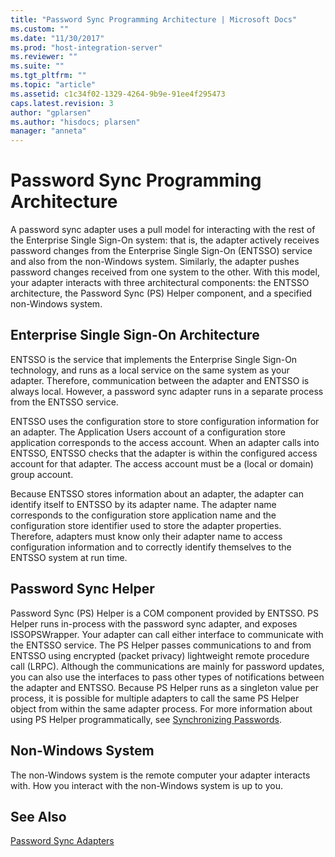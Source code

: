 ```yaml
---
title: "Password Sync Programming Architecture | Microsoft Docs"
ms.custom: ""
ms.date: "11/30/2017"
ms.prod: "host-integration-server"
ms.reviewer: ""
ms.suite: ""
ms.tgt_pltfrm: ""
ms.topic: "article"
ms.assetid: c1c34f02-1329-4264-9b9e-91ee4f295473
caps.latest.revision: 3
author: "gplarsen"
ms.author: "hisdocs; plarsen"
manager: "anneta"
---
```

# Password Sync Programming Architecture
A password sync adapter uses a pull model for interacting with the rest of the Enterprise Single Sign-On system: that is, the adapter actively receives password changes from the Enterprise Single Sign-On (ENTSSO) service and also from the non-Windows system. Similarly, the adapter pushes password changes received from one system to the other. With this model, your adapter interacts with three architectural components: the ENTSSO architecture, the Password Sync (PS) Helper component, and a specified non-Windows system.  
  
## Enterprise Single Sign-On Architecture  
 ENTSSO is the service that implements the Enterprise Single Sign-On technology, and runs as a local service on the same system as your adapter. Therefore, communication between the adapter and ENTSSO is always local. However, a password sync adapter runs in a separate process from the ENTSSO service.  
  
 ENTSSO uses the configuration store to store configuration information for an adapter. The Application Users account of a configuration store application corresponds to the access account. When an adapter calls into ENTSSO, ENTSSO checks that the adapter is within the configured access account for that adapter. The access account must be a (local or domain) group account.  
  
 Because ENTSSO stores information about an adapter, the adapter can identify itself to ENTSSO by its adapter name. The adapter name corresponds to the configuration store application name and the configuration store identifier used to store the adapter properties. Therefore, adapters must know only their adapter name to access configuration information and to correctly identify themselves to the ENTSSO system at run time.  
  
## Password Sync Helper  
 Password Sync (PS) Helper is a COM component provided by ENTSSO. PS Helper runs in-process with the password sync adapter, and exposes ISSOPSWrapper. Your adapter can call either interface to communicate with the ENTSSO service. The PS Helper passes communications to and from ENTSSO using encrypted (packet privacy) lightweight remote procedure call (LRPC). Although the communications are mainly for password updates, you can also use the interfaces to pass other types of notifications between the adapter and ENTSSO. Because PS Helper runs as a singleton value per process, it is possible for multiple adapters to call the same PS Helper object from within the same adapter process. For more information about using PS Helper programmatically, see [Synchronizing Passwords](../esso/synchronizing-passwords.md).  
  
## Non-Windows System  
 The non-Windows system is the remote computer your adapter interacts with. How you interact with the non-Windows system is up to you.  
  
## See Also  
 [Password Sync Adapters](../esso/password-sync-adapters.md)
